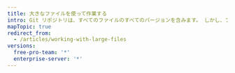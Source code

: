```yaml
---
title: 大きなファイルを使って作業する
intro: Git リポジトリは、すべてのファイルのすべてのバージョンを含みます。 しかし、ファイルの種類によっては、これは実用的ではありません。 大きなファイルを複数回修正すると、リポジトリの他のユーザのクローンおよびフェッチにかかる時間が長くなります。
mapTopic: true
redirect_from:
  - /articles/working-with-large-files
versions:
  free-pro-team: '*'
  enterprise-server: '*'
---
```


